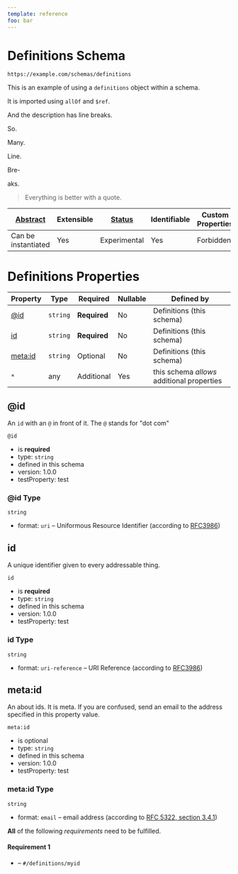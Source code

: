 ```yaml
---
template: reference
foo: bar
---
```


# Definitions Schema

```
https://example.com/schemas/definitions
```

This is an example of using a `definitions` object within a schema.

It is imported using `allOf` and `$ref`.

And the description has line breaks.

So.

Many.

Line.

Bre-

aks.

> Everything is better with a quote.

| [Abstract](../abstract.md) | Extensible | [Status](../status.md) | Identifiable | Custom Properties | Additional Properties | Defined In                                         |
| -------------------------- | ---------- | ---------------------- | ------------ | ----------------- | --------------------- | -------------------------------------------------- |
| Can be instantiated        | Yes        | Experimental           | Yes          | Forbidden         | Permitted             | [definitions.schema.json](definitions.schema.json) |

# Definitions Properties

| Property           | Type     | Required     | Nullable | Defined by                                 |
| ------------------ | -------- | ------------ | -------- | ------------------------------------------ |
| [@id](#id)         | `string` | **Required** | No       | Definitions (this schema)                  |
| [id](#id-1)        | `string` | **Required** | No       | Definitions (this schema)                  |
| [meta:id](#metaid) | `string` | Optional     | No       | Definitions (this schema)                  |
| `*`                | any      | Additional   | Yes      | this schema _allows_ additional properties |

## @id

An `id` with an `@` in front of it. The `@` stands for "dot com"

`@id`

- is **required**
- type: `string`
- defined in this schema
- version: 1.0.0
- testProperty: test

### @id Type

`string`

- format: `uri` – Uniformous Resource Identifier (according to [RFC3986](http://tools.ietf.org/html/rfc3986))

## id

A unique identifier given to every addressable thing.

`id`

- is **required**
- type: `string`
- defined in this schema
- version: 1.0.0
- testProperty: test

### id Type

`string`

- format: `uri-reference` – URI Reference (according to [RFC3986](https://tools.ietf.org/html/rfc3986))

## meta:id

An about ids. It is meta. If you are confused, send an email to the address specified in this property value.

`meta:id`

- is optional
- type: `string`
- defined in this schema
- version: 1.0.0
- testProperty: test

### meta:id Type

`string`

- format: `email` – email address (according to [RFC 5322, section 3.4.1](https://tools.ietf.org/html/rfc5322))

**All** of the following _requirements_ need to be fulfilled.

#### Requirement 1

- []() – `#/definitions/myid`

